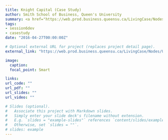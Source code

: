```yaml
---
title: Knight Capital (Case Study)
author: Smith School of Business, Queen's University 
summary: <a href="https://web.prod.business.queensu.ca/LivingCase/Nodes/Usage/430744/3ffd542c-0696-45ee-bcda-f7f0274f0948" style="text-decoration: none;" target="_blank">This case study is due Oct 23, 2020 at 11:59 PM. Students are expected to deliver a written case study report. This assignment is to be completed individually. The final report must be submitted on D2L.</a>
tags:
- session6dev
- casestudy
date: "2016-04-27T00:00:00Z"

# Optional external URL for project (replaces project detail page).
external_link: "https://web.prod.business.queensu.ca/LivingCase/Nodes/Usage/430744/3ffd542c-0696-45ee-bcda-f7f0274f0948"

image:
  caption: 
  focal_point: Smart

links:
url_code: ""
url_pdf: ""
url_slides: ""
url_video: ""

# Slides (optional).
#   Associate this project with Markdown slides.
#   Simply enter your slide deck's filename without extension.
#   E.g. `slides = "example-slides"` references `content/slides/example-slides.md`.
#   Otherwise, set `slides = ""`.
# slides: example
---
```


